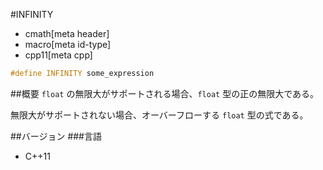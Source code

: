 #INFINITY
* cmath[meta header]
* macro[meta id-type]
* cpp11[meta cpp]

```cpp
#define INFINITY some_expression
```

##概要
`float` の無限大がサポートされる場合、`float` 型の正の無限大である。

無限大がサポートされない場合、オーバーフローする `float` 型の式である。


##バージョン
###言語
- C++11
